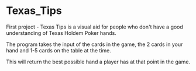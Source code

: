 # Texas_Tips
First project - Texas Tips is a visual aid for people who don't have a good understanding of Texas Holdem Poker hands.

The program takes the input of the cards in the game, the 2 cards in your hand and 1-5 cards on the table at the time.

This will return the best possible hand a player has at that point in the game.
